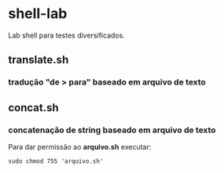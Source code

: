 # shell-lab

Lab shell para testes diversificados.

## translate.sh
### tradução **"de > para"** baseado em arquivo de texto

## concat.sh
### concatenação de string baseado em arquivo de texto

Para dar permissão ao **arquivo.sh** executar:

``
sudo chmod 755 'arquivo.sh'
``